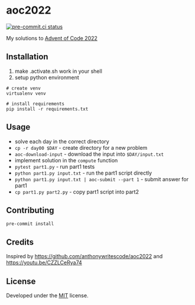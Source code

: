 # aoc2022

[![pre-commit.ci status](https://results.pre-commit.ci/badge/github/kucera-lukas/aoc2022/main.svg)](https://results.pre-commit.ci/latest/github/kucera-lukas/aoc2022/main)

My solutions to [Advent of Code 2022](https://adventofcode.com/2022)

## Installation

1. make .activate.sh work in your shell
2. setup python environment

```shell
# create venv
virtualenv venv

# install requirements
pip install -r requirements.txt
```

## Usage

- solve each day in the correct directory
- `cp -r day00 $DAY` - create directory for a new problem
- `aoc-download-input` - download the input into `$DAY/input.txt`
- implement solution in the `compute` function
- `pytest part1.py` - run part1 tests
- `python part1.py input.txt` - run the part1 script directly
- `python part1.py input.txt | aoc-submit --part 1` - submit answer for part1
- `cp part1.py part2.py` - copy part1 script into part2

## Contributing

```shell
pre-commit install
```

## Credits

Inspired by https://github.com/anthonywritescode/aoc2022 and https://youtu.be/CZZLCeRya74

## License

Developed under the [MIT](https://github.com/kucera-lukas/aoc2022/blob/master/LICENSE) license.
